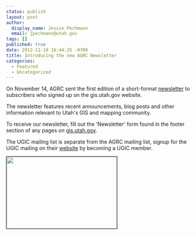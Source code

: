 ```yaml
---
status: publish
layout: post
author:
  display_name: Jessie Pechmann
  email: jpechmann@utah.gov
tags: []
published: true
date: 2012-11-19 16:44:25 -0700
title: Introducing the new AGRC Newsletter
categories:
  - Featured
  - Uncategorized
---
```

<p>On November 14, AGRC sent the first edition of a short-format <a href="http://us2.campaign-archive1.com/?u=0f7773ca3c6d02d1c38851ee9&amp;id=48c1ab7af9&amp;e=[UNIQID]" target="_blank">newsletter</a> to subscribers who signed up on the gis.utah.gov website.</p>
<p>The newsletter features recent announcements, blog posts and other information relevant to Utah's GIS and mapping community.</p>
<p>To receive our newsletter, fill out the 'Newsletter' form found in the footer section of any pages on <a href="gis.utah.gov">gis.utah.gov</a>.</p>
<p>The UGIC mailing list is separate from the AGRC mailing list, signup for the UGIC mailing on their <a href="http://ugic.info/">website</a> by becoming a UGIC member.</p>
<p><a href="http://us2.campaign-archive1.com/?u=0f7773ca3c6d02d1c38851ee9&amp;id=48c1ab7af9&amp;e=[UNIQID]"><img class="inline-text-left" style="border: 1px solid black;" title="November 2012 AGRC Newsletter" src="{{ "/images/November-2012-AGRC-Newsletter-300x195.png" | prepend: site.baseurl }}" alt="" width="300" height="195" /></a></p>
<p>&nbsp;</p>
